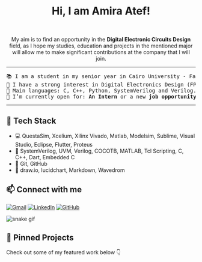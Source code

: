 <h1 align="center">
Hi, I am Amira Atef!
</h1>

<br/>
<p align="center">
	My aim is to find an opportunity in the <b> Digital Electronic Circuits Design </b> field, as I hope my studies, education and projects in the mentioned major will allow me to make significant contributions at the company that I will join.
</p>

<hr>

<pre>
📚 I am a student in my senior year in Cairo University - Faculty of Electronics and Electrical Communcations Engineering
📝 I have a strong interest in Digital Electronics Design (FPGA, ASIC and system-level modelling) and Digital Verification.
🌟 Main languages: C, C++, Python, SystemVerilog and Verilog.
🤔 I’m currently open for: <b>An Intern</b> or a new <b>job opportunity</b>.
</pre>
<hr>

## 🔧 Tech Stack
- 💻 QuestaSim, Xcelium, Xilinx Vivado,  Matlab, Modelsim, Sublime, Visual Studio, Eclipse, Flutter, Proteus 
- 🧪 SystemVerilog, UVM, Verilog, COCOTB, MATLAB, Tcl Scripting, C, C++, Dart, Embedded C
- 🔧 Git, GitHub
- 🎨 draw.io, lucidchart, Markdown, Wavedrom

## 📫 Connect with me

[![Gmail](https://img.shields.io/badge/Gmail-D14836?style=flat&logo=gmail&logoColor=white)](mailto:a.amiraelkomy00@gmail.com)
[![LinkedIn](https://img.shields.io/badge/LinkedIn-0077B5?style=flat&logo=linkedin&logoColor=white)](https://www.linkedin.com/in/amira-el-komy-0146ba220/)
[![GitHub](https://img.shields.io/badge/GitHub-100000?style=flat&logo=github&logoColor=white)](https://github.com/amira630)


![snake gif](https://github.com/amira630/amira630/blob/output/dist/docker/github-contribution-grid-snake.gif)

## 📌 Pinned Projects
Check out some of my featured work below 👇

<!-- ![Profile Views](https://komarev.com/ghpvc/?username=amira630&color=blue) -->